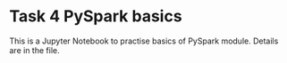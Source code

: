 # Task 4 PySpark basics

This is a Jupyter Notebook to practise basics of PySpark module. Details are in the file.
